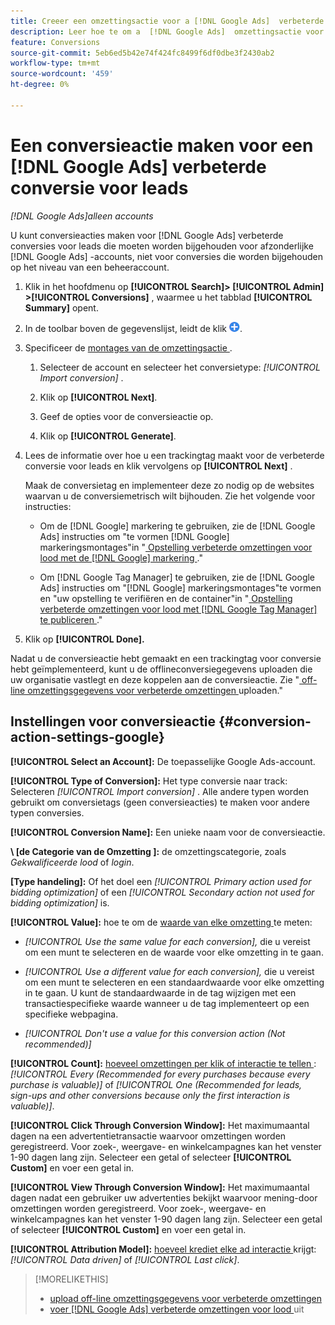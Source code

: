 ```yaml
---
title: Creeer een omzettingsactie voor a [!DNL Google Ads]  verbeterde omzetting voor lood
description: Leer hoe te om a  [!DNL Google Ads]  omzettingsactie voor een verbeterde omzetting voor lood tot stand te brengen.
feature: Conversions
source-git-commit: 5eb6ed5b42e74f424fc8499f6df0dbe3f2430ab2
workflow-type: tm+mt
source-wordcount: '459'
ht-degree: 0%

---
```


# Een conversieactie maken voor een [!DNL Google Ads] verbeterde conversie voor leads

*[!DNL Google Ads]alleen accounts*

U kunt conversieacties maken voor [!DNL Google Ads] verbeterde conversies voor leads die moeten worden bijgehouden voor afzonderlijke [!DNL Google Ads] -accounts, niet voor conversies die worden bijgehouden op het niveau van een beheeraccount.

1. Klik in het hoofdmenu op **[!UICONTROL Search]> [!UICONTROL Admin] >[!UICONTROL Conversions]** , waarmee u het tabblad **[!UICONTROL Summary]** opent.

1. In de toolbar boven de gegevenslijst, leidt de klik ![ ](/help/search-social-commerce/assets/add.png " tot ").

1. Specificeer de [ montages van de omzettingsactie ](#conversion-action-settings-google).

   1. Selecteer de account en selecteer het conversietype: *[!UICONTROL Import conversion]* .

   1. Klik op **[!UICONTROL Next]**.

   1. Geef de opties voor de conversieactie op.

   1. Klik op **[!UICONTROL Generate]**.

1. Lees de informatie over hoe u een trackingtag maakt voor de verbeterde conversie voor leads en klik vervolgens op **[!UICONTROL Next]** .

   Maak de conversietag en implementeer deze zo nodig op de websites waarvan u de conversiemetrisch wilt bijhouden. Zie het volgende voor instructies:

   * Om de [!DNL Google] markering te gebruiken, zie de [!DNL Google Ads] instructies om &quot;te vormen [!DNL Google] markeringsmontages&quot;in &quot;[ Opstelling verbeterde omzettingen voor lood met de  [!DNL Google]  markering ](https://support.google.com/google-ads/answer/11347292).&quot;

   * Om [!DNL Google Tag Manager] te gebruiken, zie de [!DNL Google Ads] instructies om &quot;[!DNL Google] markeringsmontages&quot;te vormen en &quot;uw opstelling te verifiëren en de container&quot;in &quot;[ Opstelling verbeterde omzettingen voor lood met  [!DNL Google Tag Manager] te publiceren ](https://support.google.com/google-ads/answer/11021502?#configure).&quot;

1. Klik op **[!UICONTROL Done].**

Nadat u de conversieactie hebt gemaakt en een trackingtag voor conversie hebt geïmplementeerd, kunt u de offlineconversiegegevens uploaden die uw organisatie vastlegt en deze koppelen aan de conversieactie. Zie &quot;[ off-line omzettingsgegevens voor verbeterde omzettingen ](/help/search-social-commerce/admin/conversion-metrics/upload-data-offline-conversions.md) uploaden.&quot;

## Instellingen voor conversieactie {#conversion-action-settings-google}

**[!UICONTROL Select an Account]:** De toepasselijke Google Ads-account.

**[!UICONTROL Type of Conversion]:** Het type conversie naar track: Selecteren *[!UICONTROL Import conversion]* . Alle andere typen worden gebruikt om conversietags (geen conversieacties) te maken voor andere typen conversies.

**[!UICONTROL Conversion Name]:** Een unieke naam voor de conversieactie.

**\ [de Categorie van de Omzetting \]:** de omzettingscategorie, zoals *Gekwalificeerde lood* of *login*.

**\[Type handeling\]:** Of het doel een *[!UICONTROL Primary action used for bidding optimization]* of een *[!UICONTROL Secondary action not used for bidding optimization]* is.

**[!UICONTROL Value]:** hoe te om de [ waarde van elke omzetting ](https://support.google.com/google-ads/answer/13064207) te meten:

* *[!UICONTROL Use the same value for each conversion],* die u vereist om een munt te selecteren en de waarde voor elke omzetting in te gaan.

* *[!UICONTROL Use a different value for each conversion],* die u vereist om een munt te selecteren en een standaardwaarde voor elke omzetting in te gaan. U kunt de standaardwaarde in de tag wijzigen met een transactiespecifieke waarde wanneer u de tag implementeert op een specifieke webpagina.

* *[!UICONTROL Don't use a value for this conversion action (Not recommended)]*

**[!UICONTROL Count]:** [ hoeveel omzettingen per klik of interactie te tellen ](https://support.google.com/google-ads/answer/3438531): *[!UICONTROL Every (Recommended for every purchases because every purchase is valuable)]* of *[!UICONTROL One (Recommended for leads, sign-ups and other conversions because only the first interaction is valuable)]*.

**[!UICONTROL Click Through Conversion Window]:** Het maximumaantal dagen na een advertentietransactie waarvoor omzettingen worden geregistreerd. Voor zoek-, weergave- en winkelcampagnes kan het venster 1-90 dagen lang zijn. Selecteer een getal of selecteer **[!UICONTROL Custom]** en voer een getal in.

**[!UICONTROL View Through Conversion Window]:** Het maximumaantal dagen nadat een gebruiker uw advertenties bekijkt waarvoor mening-door omzettingen worden geregistreerd. Voor zoek-, weergave- en winkelcampagnes kan het venster 1-90 dagen lang zijn. Selecteer een getal of selecteer **[!UICONTROL Custom]** en voer een getal in.

**[!UICONTROL Attribution Model]:** [ hoeveel krediet elke ad interactie ](https://support.google.com/google-ads/answer/6259715?sjid=8211249329930775138) krijgt: *[!UICONTROL Data driven]* of *[!UICONTROL Last click]*.

>[!MORELIKETHIS]
>
>* [ upload off-line omzettingsgegevens voor verbeterde omzettingen ](/help/search-social-commerce/admin/conversion-metrics/upload-data-offline-conversions.md)
>* [ voer  [!DNL Google Ads]  verbeterde omzettingen voor lood ](/help/search-social-commerce/campaign-management/special-workflows/google-enhanced-conversions-leads.md) uit
